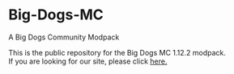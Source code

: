 # Big-Dogs-MC
A Big Dogs Community Modpack

This is the public repository for the Big Dogs MC 1.12.2 modpack.  
If you are looking for our site, please click [here.](https://jacket430.github.io/Big-Dogs-MC/)
